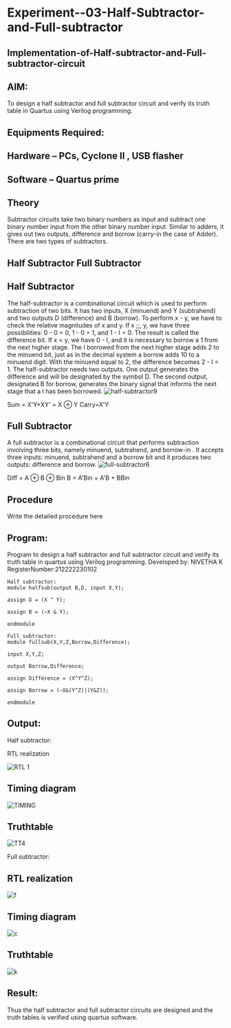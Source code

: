 # Experiment--03-Half-Subtractor-and-Full-subtractor
## Implementation-of-Half-subtractor-and-Full-subtractor-circuit
## AIM:
To design a half subtractor and full subtractor circuit and verify its truth table in Quartus using Verilog programming.

## Equipments Required:
## Hardware – PCs, Cyclone II , USB flasher
## Software – Quartus prime
## Theory
Subtractor circuits take two binary numbers as input and subtract one binary number input from the other binary number input. Similar to adders, it gives out two outputs, difference and borrow (carry-in the case of Adder). There are two types of subtractors.

## Half Subtractor Full Subtractor
## Half Subtractor
The half-subtractor is a combinational circuit which is used to perform subtraction of two bits. It has two inputs, X (minuend) and Y (subtrahend) and two outputs D (difference) and B (borrow). To perform x - y, we have to check the relative magnitudes of x and y. If x ;;, y, we have three possibilities: 0 - 0 = 0, 1 - 0 = 1, and 1 - I = 0. The result is called the difference bit. If x < y, we have 0 - I, and it is necessary to borrow a 1 from the next higher stage. The I borrowed from the next higher stage adds 2 to the minuend bit, just as in the decimal system a borrow adds 10 to a minuend digit. With the minuend equal to 2, the difference becomes 2 - I = 1. The half-subtractor needs two outputs. One output generates the difference and will be designated by the symbol D. The second output, designated B for borrow, generates the binary signal that informs the next stage that a I has been borrowed.
![half-subtractor9](https://user-images.githubusercontent.com/36288975/166112538-58c3bc7c-ee5d-4e6a-ac8d-8e8328efe27a.png)


Sum = X'Y+XY' = X ⊕ Y
Carry=X'Y

## Full Subtractor
A full subtractor is a combinational circuit that performs subtraction involving three bits, namely minuend, subtrahend, and borrow-in . It accepts three inputs: minuend, subtrahend and a borrow bit and it produces two outputs: difference and borrow. 
![full-subtractor6](https://user-images.githubusercontent.com/36288975/166112541-24c68359-3de8-4674-ae22-8272ffc385ed.png)


Diff = A ⊕ B ⊕ Bin B = A'Bin + A'B + BBin

## Procedure



Write the detailed procedure here 


## Program:

Program to design a half subtractor and full subtractor circuit and verify its truth table in quartus using Verilog programming.
Developed by: NIVETHA K 
RegisterNumber:212222230102

```
Half subtractor:
module halfsub(output B,D, input X,Y); 

assign D = (X ^ Y); 

assign B = (~X & Y);

endmodule
```
```
Full subtractor:
module fullsub(X,Y,Z,Borrow,Difference); 

input X,Y,Z; 

output Borrow,Difference; 

assign Difference = (X^Y^Z); 

assign Borrow = (~X&(Y^Z)|(Y&Z)); 

endmodule
```
## Output:

Half subtractor:


RTL realization

![RTL 1 ](https://user-images.githubusercontent.com/119559844/231472143-3ef6da33-0119-4000-a1d2-9dd21fba3716.png)

## Timing diagram 

![TIMING ](https://user-images.githubusercontent.com/119559844/231472344-9a30452f-15a4-4e0a-a945-8cf81041340b.png)

## Truthtable

![TT4 ](https://user-images.githubusercontent.com/119559844/231472699-04896f0b-efa7-44fc-866a-0ad73a2df746.png)

Full subtractor:

##  RTL realization

![f](https://user-images.githubusercontent.com/119559844/231475182-fed2a7d8-7fa7-4f4c-802e-ce1bf77a73d3.png)

## Timing diagram 

![c](https://user-images.githubusercontent.com/119559844/231474992-050c04d6-87b7-4e67-a7e3-ef1fc45a7922.png)

## Truthtable

![k](https://user-images.githubusercontent.com/119559844/231475035-1c8aaef8-ee33-42b7-b8ef-3401b06a63da.png)


## Result:
Thus the half subtractor and full subtractor circuits are designed and the truth tables is verified using quartus software.
